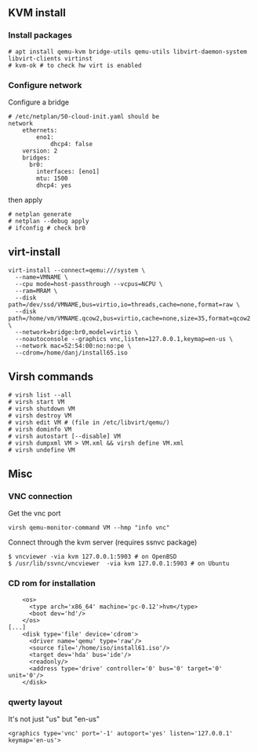 ## KVM install

### Install packages

~~~
# apt install qemu-kvm bridge-utils qemu-utils libvirt-daemon-system libvirt-clients virtinst
# kvm-ok # to check hw virt is enabled
~~~

### Configure network

Configure a bridge

~~~
# /etc/netplan/50-cloud-init.yaml should be
network
    ethernets:
        eno1:
            dhcp4: false
    version: 2
    bridges:
      br0:
        interfaces: [eno1]
        mtu: 1500
        dhcp4: yes
~~~

then apply

~~~
# netplan generate
# netplan --debug apply
# ifconfig # check br0
~~~

## virt-install

~~~
virt-install --connect=qemu:///system \
  --name=VMNAME \
  --cpu mode=host-passthrough --vcpus=NCPU \
  --ram=MRAM \
  --disk path=/dev/ssd/VMNAME,bus=virtio,io=threads,cache=none,format=raw \
  --disk path=/home/vm/VMNAME.qcow2,bus=virtio,cache=none,size=35,format=qcow2 \
  --network=bridge:br0,model=virtio \
  --noautoconsole --graphics vnc,listen=127.0.0.1,keymap=en-us \
  --network mac=52:54:00:no:no:pe \
  --cdrom=/home/danj/install65.iso

~~~

## Virsh commands

~~~
# virsh list --all
# virsh start VM
# virsh shutdown VM
# virsh destroy VM
# virsh edit VM # (file in /etc/libvirt/qemu/)
# virsh dominfo VM
# virsh autostart [--disable] VM
# virsh dumpxml VM > VM.xml && virsh define VM.xml
# virsh undefine VM
~~~

## Misc

### VNC connection

Get the vnc port

~~~
virsh qemu-monitor-command VM --hmp "info vnc"
~~~

Connect through the kvm server (requires ssnvc package)

~~~
$ vncviewer -via kvm 127.0.0.1:5903 # on OpenBSD
$ /usr/lib/ssvnc/vncviewer  -via kvm 127.0.0.1:5903 # on Ubuntu
~~~


### CD rom for installation

~~~
    <os>
      <type arch='x86_64' machine='pc-0.12'>hvm</type>
      <boot dev='hd'/>
    </os>
[...]
    <disk type='file' device='cdrom'>
      <driver name='qemu' type='raw'/>
      <source file='/home/iso/install61.iso'/>
      <target dev='hda' bus='ide'/>
      <readonly/>
      <address type='drive' controller='0' bus='0' target='0' unit='0'/>
    </disk>
~~~

### qwerty layout

It's not just "us" but "en-us"

~~~
<graphics type='vnc' port='-1' autoport='yes' listen='127.0.0.1' keymap='en-us'>
~~~
